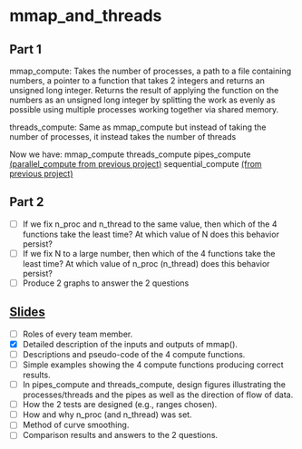 # mmap_and_threads

## Part 1
mmap_compute:
Takes the number of processes, a path to a file containing numbers, a pointer to a function that takes 2 integers and returns an unsigned long integer.
Returns the result of applying the function on the numbers as an unsigned long integer by splitting the work as evenly as possible using multiple processes working together via shared memory.

threads_compute: Same as mmap_compute but instead of taking the number of processes, it instead takes the number of threads

Now we have:
mmap_compute
threads_compute
pipes_compute [(parallel_compute from previous project)](https://github.com/AUC-OS-Lab-S24/SequentialVsParallel)
sequential_compute [(from previous project)](https://github.com/AUC-OS-Lab-S24/SequentialVsParallel)

## Part 2
- [ ] If we fix n_proc and n_thread to the same value, then which of the 4 functions take the least time? At which value of N does this behavior persist?
- [ ] If we fix N to a large number, then which of the 4 functions take the least time? At which value of n_proc (n_thread) does this behavior persist?
- [ ] Produce 2 graphs to answer the 2 questions

## [Slides](https://docs.google.com/presentation/d/1Wg4XmHcrndz6813wmHoO_zncmwknOuQLCzqJ2ZvWM0U/edit?usp=sharing)
- [ ] Roles of every team member.
- [X] Detailed description of the inputs and outputs of mmap().
- [ ] Descriptions and pseudo-code of the 4 compute functions.
- [ ] Simple examples showing the 4 compute functions producing correct results.
- [ ] In pipes_compute and threads_compute, design figures illustrating the processes/threads and the pipes as well as the direction of flow of data.
- [ ] How the 2 tests are designed (e.g., ranges chosen).
- [ ] How and why n_proc (and n_thread) was set.
- [ ] Method of curve smoothing.
- [ ] Comparison results and answers to the 2 questions.

